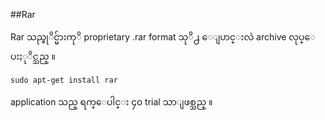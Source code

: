 ##Rar


Rar သည္ဖုိင္မ်ားကုိ proprietary .rar format သုိ႕ ေျပာင္းလဲ archive လုပ္ေပးႏုိင္သည္ ။

	sudo apt-get install rar


application သည္ ရက္ေပါင္း ၄၀ trial သာျဖစ္သည္ ။
